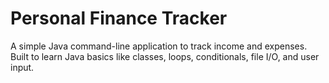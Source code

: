 # Personal Finance Tracker

A simple Java command-line application to track income and expenses. Built to learn Java basics like classes, loops, conditionals, file I/O, and user input.